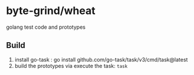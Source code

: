 # byte-grind/wheat

golang test code and prototypes


## Build
1. install go-task : go install github.com/go-task/task/v3/cmd/task@latest
2. build the prototypes via execute the task:  `task`

